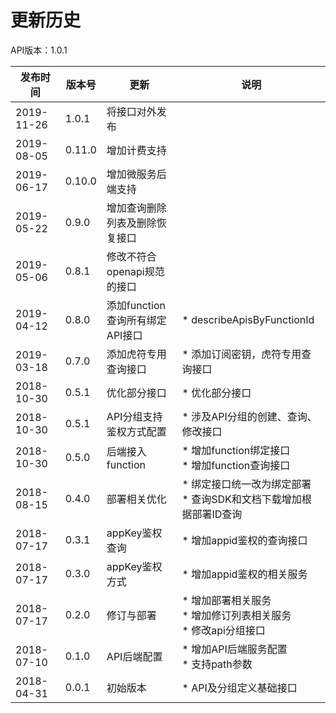# 更新历史 #
API版本：1.0.1

|发布时间|版本号|更新|说明|
|---|---|---|---|
|2019-11-26|1.0.1|将接口对外发布|
|2019-08-05|0.11.0|增加计费支持|
|2019-06-17|0.10.0|增加微服务后端支持|
|2019-05-22|0.9.0|增加查询删除列表及删除恢复接口|
|2019-05-06|0.8.1|修改不符合openapi规范的接口|
|2019-04-12|0.8.0|添加function查询所有绑定API接口|* describeApisByFunctionId|
|2019-03-18|0.7.0|添加虎符专用查询接口|* 添加订阅密钥，虎符专用查询接口|
|2018-10-30|0.5.1|优化部分接口|* 优化部分接口|
|2018-10-30|0.5.1|API分组支持鉴权方式配置|* 涉及API分组的创建、查询、修改接口|
|2018-10-30|0.5.0|后端接入function|* 增加function绑定接口<br>* 增加function查询接口|
|2018-08-15|0.4.0|部署相关优化|* 绑定接口统一改为绑定部署<br>* 查询SDK和文档下载增加根据部署ID查询|
|2018-07-17|0.3.1|appKey鉴权查询|* 增加appid鉴权的查询接口|
|2018-07-17|0.3.0|appKey鉴权方式|* 增加appid鉴权的相关服务|
|2018-07-17|0.2.0|修订与部署|* 增加部署相关服务<br>* 增加修订列表相关服务<br>* 修改api分组接口|
|2018-07-10|0.1.0|API后端配置|* 增加API后端服务配置<br>* 支持path参数|
|2018-04-31|0.0.1|初始版本|* API及分组定义基础接口|
